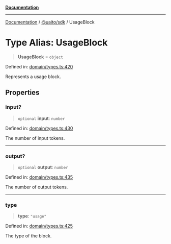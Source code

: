 [**Documentation**](../../../README.md)

***

[Documentation](../../../README.md) / [@uaito/sdk](../README.md) / UsageBlock

# Type Alias: UsageBlock

> **UsageBlock** = `object`

Defined in: [domain/types.ts:420](https://github.com/elribonazo/uaito/blob/0785510d8ad92c6f9514ad770b3e81162500e4a0/packages/sdk/src/domain/types.ts#L420)

Represents a usage block.

## Properties

### input?

> `optional` **input**: `number`

Defined in: [domain/types.ts:430](https://github.com/elribonazo/uaito/blob/0785510d8ad92c6f9514ad770b3e81162500e4a0/packages/sdk/src/domain/types.ts#L430)

The number of input tokens.

***

### output?

> `optional` **output**: `number`

Defined in: [domain/types.ts:435](https://github.com/elribonazo/uaito/blob/0785510d8ad92c6f9514ad770b3e81162500e4a0/packages/sdk/src/domain/types.ts#L435)

The number of output tokens.

***

### type

> **type**: `"usage"`

Defined in: [domain/types.ts:425](https://github.com/elribonazo/uaito/blob/0785510d8ad92c6f9514ad770b3e81162500e4a0/packages/sdk/src/domain/types.ts#L425)

The type of the block.
